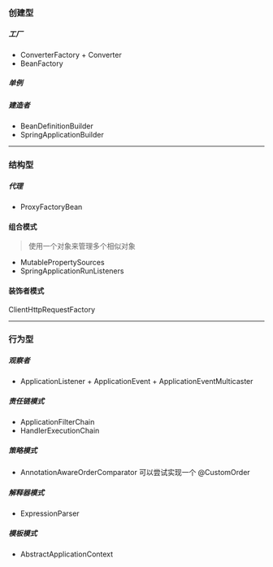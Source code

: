 ### 创建型

##### 工厂

* ConverterFactory + Converter
* BeanFactory

##### 单例


##### 建造者

* BeanDefinitionBuilder 
* SpringApplicationBuilder

---------------------------------------------

### 结构型

##### 代理

* ProxyFactoryBean


#### 组合模式

> 使用一个对象来管理多个相似对象

* MutablePropertySources
* SpringApplicationRunListeners

#### 装饰者模式

ClientHttpRequestFactory

---------------------------------------------

### 行为型

##### 观察者

* ApplicationListener + ApplicationEvent + ApplicationEventMulticaster

##### 责任链模式

* ApplicationFilterChain
* HandlerExecutionChain

##### 策略模式

* AnnotationAwareOrderComparator  可以尝试实现一个 @CustomOrder

##### 解释器模式

* ExpressionParser

##### 模板模式

* AbstractApplicationContext
